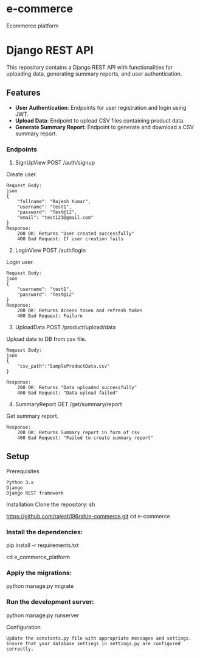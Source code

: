 # e-commerce
Ecommerce platform

# Django REST API

This repository contains a Django REST API with functionalities for uploading data, generating summary reports, and user authentication.

## Features

- **User Authentication**: Endpoints for user registration and login using JWT.
- **Upload Data**: Endpoint to upload CSV files containing product data.
- **Generate Summary Report**: Endpoint to generate and download a CSV summary report.


### Endpoints
1. SignUpView
POST /auth/signup

Create user.

    Request Body:
    json
    {
        "fullname": "Rajesh Kumar",
        "username": "test1",
        "password": "Test@12",
        "email": "test123@gmail.com"
    }
    Response:
        200 OK: Returns "User created successfully"
        400 Bad Request: If user creation fails

2. LoginView
POST /auth/login

Login user.

    Request Body:
    json
    {
        "username": "test1",
        "password": "Test@12"
    }
    Response:
        200 OK: Returns Access token and refresh token
        400 Bad Request: Failure

3. UploadData
POST /product/upload/data

Upload data to DB from csv file.

    Request Body:
    json
    {
        "csv_path":"SampleProductData.csv"
    }

    Response:
        200 OK: Returns "Data uploaded successfully"
        400 Bad Request: "Data upload failed"

4. SummaryReport
GET /get/summary/report

Get summary report.

    Response:
        200 OK: Returns Summary report in form of csv
        400 Bad Request: "Failed to create summary report"


## Setup
Prerequisites

    Python 3.x
    Django
    Django REST framework

Installation
    Clone the repository:
    sh

https://github.com/rajesh196rsh/e-commerce.git
cd e-commerce

### Install the dependencies:
pip install -r requirements.txt

cd e_commerce_platform

### Apply the migrations:
python manage.py migrate

### Run the development server:
python manage.py runserver

Configuration

    Update the constants.py file with appropriate messages and settings.
    Ensure that your database settings in settings.py are configured correctly.
